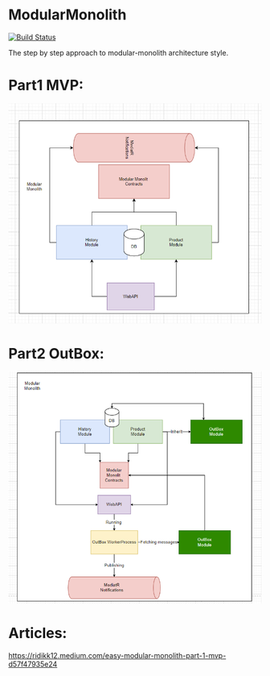 # ModularMonolith
[![Build Status](https://dev.azure.com/ndebosz/ModularMonolith/_apis/build/status/Ridikk12.ModularMonolith?branchName=master)](https://dev.azure.com/ndebosz/ModularMonolith/_build/latest?definitionId=1&branchName=master)

The step by step approach to modular-monolith architecture style.
# Part1 MVP:
![Screenshot](docs/architecture.png)

# Part2 OutBox:
![Screenshot](docs/architecture_outbox.png)


# Articles:
https://ridikk12.medium.com/easy-modular-monolith-part-1-mvp-d57f47935e24
